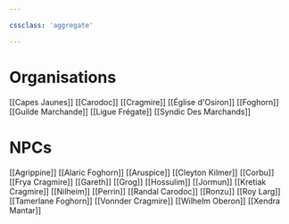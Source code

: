 ```yaml
---

cssclass: 'aggregate'

---
```


# Organisations
<span class="embed-note">[[Capes Jaunes]]</span>
<span class="embed-note">[[Carodoc]]</span>
<span class="embed-note">[[Cragmire]]</span>
<span class="embed-note">[[Église d'Osiron]]</span>
<span class="embed-note">[[Foghorn]]</span>
<span class="embed-note">[[Guilde Marchande]]</span>
<span class="embed-note">[[Ligue Frégate]]</span>
<span class="embed-note">[[Syndic Des Marchands]]</span>

# NPCs
<span class="embed-note">[[Agrippine]]</span>
<span class="embed-note">[[Alaric Foghorn]]</span>
<span class="embed-note">[[Aruspice]]</span>
<span class="embed-note">[[Cleyton Kilmer]]</span>
<span class="embed-note">[[Corbu]]</span>
<span class="embed-note">[[Frya Cragmire]]</span>
<span class="embed-note">[[Gareth]]</span>
<span class="embed-note">[[Grog]]</span>
<span class="embed-note">[[Hossulim]]</span>
<span class="embed-note">[[Jormun]]</span>
<span class="embed-note">[[Kretiak Cragmire]]</span>
<span class="embed-note">[[Nilheim]]</span>
<span class="embed-note">[[Perrin]]</span>
<span class="embed-note">[[Randal Carodoc]]</span>
<span class="embed-note">[[Ronzu]]</span>
<span class="embed-note">[[Roy Larg]]</span>
<span class="embed-note">[[Tamerlane Foghorn]]</span>
<span class="embed-note">[[Vonnder Cragmire]]</span>
<span class="embed-note">[[Wilhelm Oberon]]</span>
<span class="embed-note">[[Xendra Mantar]]</span>

